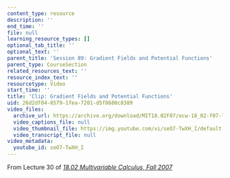 ```yaml
---
content_type: resource
description: ''
end_time: ''
file: null
learning_resource_types: []
optional_tab_title: ''
optional_text: ''
parent_title: 'Session 89: Gradient Fields and Potential Functions'
parent_type: CourseSection
related_resources_text: ''
resource_index_text: ''
resourcetype: Video
start_time: ''
title: 'Clip: Gradient Fields and Potential Functions'
uid: 26d2df04-8579-1fea-7201-d5f8680c8389
video_files:
  archive_url: https://archive.org/download/MIT18.02F07/ocw-18_02-f07-lec30_300k.mp4
  video_captions_file: null
  video_thumbnail_file: https://img.youtube.com/vi/seO7-TwXH_I/default.jpg
  video_transcript_file: null
video_metadata:
  youtube_id: seO7-TwXH_I
---
```


From Lecture 30 of [_18.02 Multivariable Calculus, Fall 2007_](/courses/18-02-multivariable-calculus-fall-2007/pages/video-lectures)